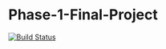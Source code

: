 # Phase-1-Final-Project 
[![Build Status](https://travis-ci.com/DCPhase1Project/Phase-1-Final-Project.svg?branch=master)](https://travis-ci.com/DCPhase1Project/Phase-1-Final-Project)
